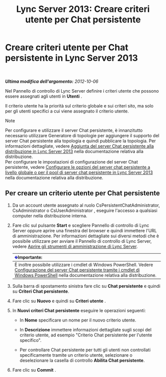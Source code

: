 ﻿---
title: 'Lync Server 2013: Creare criteri utente per Chat persistente'
TOCTitle: Creare criteri utente per Chat persistente
ms:assetid: aa3774af-d442-4206-8a68-2fbb9102e9d6
ms:mtpsurl: https://technet.microsoft.com/it-it/library/JJ205170(v=OCS.15)
ms:contentKeyID: 49301611
ms.date: 08/24/2015
mtps_version: v=OCS.15
ms.translationtype: HT
---

# Creare criteri utente per Chat persistente in Lync Server 2013

 

_**Ultima modifica dell'argomento:** 2012-10-06_

Nel Pannello di controllo di Lync Server definire i criteri utente che possono essere assegnati agli utenti in **Utenti** .

Il criterio utente ha la priorità sul criterio globale e sui criteri sito, ma solo per gli utenti specifici a cui viene assegnato il criterio utente.


> [!NOTE]
> Per configurare e utilizzare il server Chat persistente, è innanzitutto necessario utilizzare Generatore di topologie per aggiungere il supporto del server Chat persistente alla topologia e quindi pubblicare la topologia. Per informazioni dettagliate, vedere <A href="lync-server-2013-adding-persistent-chat-server-to-your-deployment.md">Aggiunta del server Chat persistente alla distribuzione in Lync Server 2013</A> nella documentazione relativa alla distribuzione.<BR>Per configurare le impostazioni di configurazione del server Chat persistente, vedere <A href="lync-server-2013-configure-persistent-chat-server-options-globally-or-for-persistent-chat-server-pool.md">Configurare le opzioni del server chat persistente a livello globale o per il pool di server chat persistente in Lync Server 2013</A> nella documentazione relativa alla distribuzione.



## Per creare un criterio utente per Chat persistente

1.  Da un account utente assegnato al ruolo CsPersistentChatAdministrator, CsAdministrator o CsUserAdministrator , eseguire l'accesso a qualsiasi computer nella distribuzione interna.

2.  Fare clic sul pulsante **Start** e scegliere Pannello di controllo di Lync Server oppure aprire una finestra del browser e quindi immettere l'URL di amministrazione. Per informazioni dettagliate sui diversi metodi che è possibile utilizzare per avviare il Pannello di controllo di Lync Server, vedere [Aprire gli strumenti di amministrazione di Lync Server](lync-server-2013-open-lync-server-administrative-tools.md).
    
    <table>
    <thead>
    <tr class="header">
    <th><img src="images/Gg412908.important(OCS.15).gif" title="important" alt="important" />Importante:</th>
    </tr>
    </thead>
    <tbody>
    <tr class="odd">
    <td>È inoltre possibile utilizzare i cmdlet di Windows PowerShell. Vedere <a href="configuring-persistent-chat-server-by-using-windows-powershell-cmdlets.md">Configurazione del server Chat persistente tramite i cmdlet di Windows PowerShell</a> nella documentazione relativa alla distribuzione.</td>
    </tr>
    </tbody>
    </table>


3.  Sulla barra di spostamento sinistra fare clic su **Chat persistente** e quindi su **Criteri Chat persistente**.

4.  Fare clic su **Nuovo** e quindi su **Criteri utente** .

5.  In **Nuovi criteri Chat persistente** eseguire le operazioni seguenti:
    
      - In **Nome** specificare un nome per il nuovo criterio utente.
    
      - In **Descrizione** immettere informazioni dettagliate sugli scopi del criterio utente, ad esempio "Criterio Chat persistente per l'utente specifico".
    
      - Per controllare Chat persistente per tutti gli utenti non controllati specificamente tramite un criterio utente, selezionare o deselezionare la casella di controllo **Abilita Chat persistente**.

6.  Fare clic su **Commit** .

